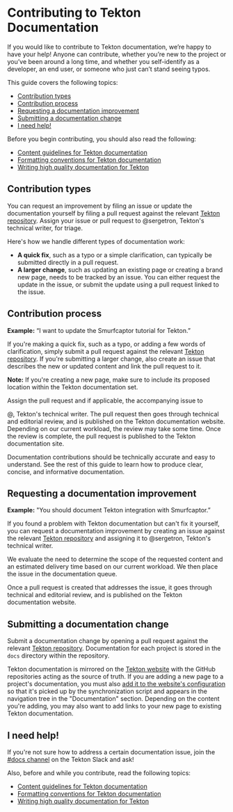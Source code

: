 <!--
---
linkTitle: "Contributing to Tekton Documentation"
weight: 1
---
-->
# Contributing to Tekton Documentation

If you would like to contribute to Tekton documentation, we’re happy to have your help!
Anyone can contribute, whether you’re new to the project or you’ve been around a long time,
and whether you self-identify as a developer, an end user, or someone who just can’t stand
seeing typos.

This guide covers the following topics:

- [Contribution types](#contribution-types)
- [Contribution process](#contribution-process)
- [Requesting a documentation improvement](#requesting-a-documentation-improvement)
- [Submitting a documentation change](#submitting-a-documentation-change)
- [I need help!](#i-need-help)

Before you begin contributing, you should also read the following:

- [Content guidelines for Tekton documentation](doc-con-content.md)
- [Formatting conventions for Tekton documentation](doc-con-formatting.md)
- [Writing high quality documentation for Tekton](doc-con-writing.md)

## Contribution types

You can request an improvement by filing an issue or update the documentation yourself by
filing a pull request against the relevant [Tekton repository](https://github.com/tektoncd).
Assign your issue or pull request to @sergetron, Tekton's technical writer, for triage.

Here's how we handle different types of documentation work:

- **A quick fix**, such as a typo or a simple clarification, can typically be submitted
  directly in a pull request.
- **A larger change**, such as updating an existing page or creating a brand new page,
  needs to be tracked by an issue. You can either request the update in the issue, or
  submit the update using a pull request linked to the issue.

## Contribution process

**Example:** “I want to update the Smurfcaptor tutorial for Tekton.”

If you're making a quick fix, such as a typo, or adding a few words of clarification, simply
submit a pull request against the relevant [Tekton repository](https://github.com/tektoncd).
If you're submitting a larger change, also create an issue that describes the new or updated
content and link the pull request to it. 

**Note:** If you're creating a new page, make sure to include its proposed location within the
Tekton documentation set. 

Assign the pull request and if applicable, the accompanying issue to 

@, Tekton's
technical writer. The pull request then goes through technical and editorial review, and is
published on the Tekton documentation website. Depending on our current workload, the review
may take some time. Once the review is complete, the pull request is published to the Tekton
documentation site.

Documentation contributions should be technically accurate and easy to understand. See the rest
of this guide to learn how to produce clear, concise, and informative documentation.

## Requesting a documentation improvement

**Example:** "You should document Tekton integration with Smurfcaptor.”

If you found a problem with Tekton documentation but can't fix it yourself, you can request a
documentation improvement by creating an issue against the relevant [Tekton repository](https://github.com/tektoncd)
and assigning it to @sergetron, Tekton's technical writer. 

We evaluate the need to determine the scope of the requested content and an estimated delivery
time based on our current workload. We then place the issue in the documentation queue.

Once a pull request is created that addresses the issue, it goes through technical and editorial
review, and is published on the Tekton documentation website.

## Submitting a documentation change

Submit a documentation change by opening a pull request against the relevant
[Tekton repository](https://github.com/tektoncd). Documentation for each project is stored
in the `docs` directory within the repository. 

Tekton documentation is mirrored on the [Tekton website](https://tekton.dev) with the GitHub
repositories acting as the source of truth. If you are adding a new page to a project's documentation,
you must also [add it to the website's configuration](https://github.com/tektoncd/website/tree/master/sync/config)
so that it's picked up by the synchronization script and appears in the navigation tree in the
"Documentation" section. Depending on the content you're adding, you may also want to add links
to your new page to existing Tekton documentation.

## I need help!

If you're not sure how to address a certain documentation issue, join the
[#docs channel](https://app.slack.com/client/TJ45YV83X/CQYFEE00K) on the Tekton Slack and ask! 

Also, before and while you contribute, read the following topics:

- [Content guidelines for Tekton documentation](doc-con-content.md)
- [Formatting conventions for Tekton documentation](doc-con-formatting.md)
- [Writing high quality documentation for Tekton](doc-con-writing.md)
